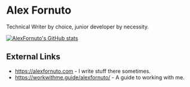 # Alex Fornuto

Technical Writer by choice, junior developer by necessity.

[![AlexFornuto's GitHub stats](https://github-readme-stats.vercel.app/api?username=alexfornuto&show_icons=true&theme=tokyonight)](https://github.com/anuraghazra/github-readme-stats)

## External Links

- <https://alexfornuto.com> - I write stuff there sometimes.
- <https://workwithme.guide/alexfornuto/> - A guide to working with me.
